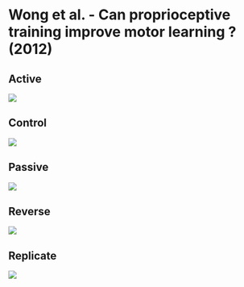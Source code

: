 # Wong et al. - Can proprioceptive training improve motor learning ? (2012)

## Active 

![](Wong12_PropTrain/figures/11_16_2021/ACTDemo.gif)

## Control  

![](Wong12_PropTrain/figures/11_16_2021/CTRLDemo.gif)

## Passive 

![](Wong12_PropTrain/figures/11_16_2021/PASSDemo.gif)

## Reverse 

![](Wong12_PropTrain/figures/11_16_2021/REVDemo.gif)

## Replicate  

![](Wong12_PropTrain/figures/11_16_2021/repDemo.gif)

